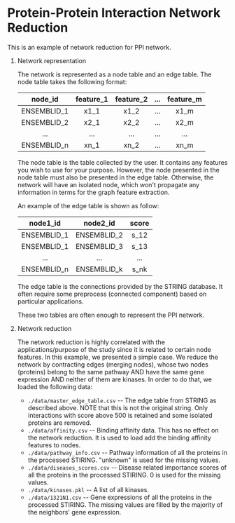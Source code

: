 # Protein-Protein Interaction Network Reduction

This is an example of network reduction for PPI network.

1. Network representation

    The network is represented as a node table and an edge table. The node table takes the following format:
    
    |   node_id   |   feature_1   |   feature_2   |   ...   |   feature_m   |
    |:---:|:---:|:---:|:---:|:---:|
    | ENSEMBLID_1 | x1_1 | x1_2 | ... | x1_m |
    | ENSEMBLID_2 | x2_1 | x2_2 | ... | x2_m |
    | ... | ... | ... | ... | ... | ... |
    | ENSEMBLID_n | xn_1 | xn_2 | ... | xn_m |

    The node table is the table collected by the user. It contains any features you wish to use for your purpose. However, the node presented in the node table must also be presented in the edge table. Otherwise, the network will have an isolated node, which won't propagate any information in terms for the graph feature extraction.

    An example of the edge table is shown as follow:
    
    |   node1_id   |   node2_id   |   score   |
    |:---:|:---:|:---:|
    | ENSEMBLID_1 | ENSEMBLID_2 | s_12 |
    | ENSEMBLID_1 | ENSEMBLID_3 | s_13 |
    | ... | ... | ... |
    | ENSEMBLID_n | ENSEMBLID_k | s_nk |

    The edge table is the connections provided by the STRING database. It often require some preprocess (connected component) based on particular applications.
    
    These two tables are often enough to represent the PPI network.
    
2. Network reduction

    The network reduction is highly correlated with the applications/purpose of the study since it is related to certain node features. In this example, we presented a simple case. We reduce the network by contracting edges (merging nodes), whose two nodes (proteins) belong to the same pathway AND have the same gene expression AND neither of them are kinases. In order to do that, we loaded the following data:
    
    - `./data/master_edge_table.csv` -- The edge table from STRING as described above. NOTE that this is not the original string. Only interactions with score above 500 is retained and some isolated proteins are removed.
    - `./data/affinity.csv` -- Binding affinity data. This has no effect on the network reduction. It is used to load add the binding affinity features to nodes.
    - `./data/pathway_info.csv` -- Pathway information of all the proteins in the processed STIRING. "unknown" is used for the missing values.
    - `./data/diseases_scores.csv` -- Disease related importance scores of all the proteins in the processed STIRING. 0 is used for the missing values.
    - `./data/kinases.pkl` -- A list of all kinases.
    - `./data/1321N1.csv` -- Gene expressions of all the proteins in the processed STIRING. The missing values are filled by the majority of the neighbors' gene expression.
